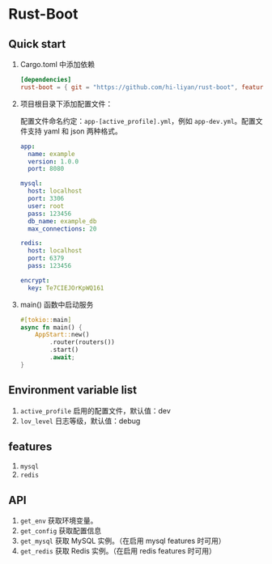 # Rust-Boot

## Quick start

1. Cargo.toml 中添加依赖
    ```toml
    [dependencies]
    rust-boot = { git = "https://github.com/hi-liyan/rust-boot", features = ["feat-mysql", "feat-redis"] }
    ```
   
2. 项目根目录下添加配置文件：
   
   配置文件命名约定：`app-[active_profile].yml`，例如 `app-dev.yml`。配置文件支持 yaml 和 json 两种格式。 
   ```yaml
   app:
     name: example
     version: 1.0.0
     port: 8080
   
   mysql:
     host: localhost
     port: 3306
     user: root
     pass: 123456
     db_name: example_db
     max_connections: 20
   
   redis:
     host: localhost
     port: 6379
     pass: 123456
   
   encrypt:
     key: Te7CIEJOrKpWQ161
   ```

3. main() 函数中启动服务
    ```rust
    #[tokio::main]
    async fn main() {
        AppStart::new()
            .router(routers())
            .start()
            .await;
    }
    ```

## Environment variable list

1. `active_profile` 启用的配置文件，默认值：dev
2. `lov_level` 日志等级，默认值：debug

## features
1. `mysql`
2. `redis`

## API
1. `get_env` 获取环境变量。
2. `get_config` 获取配置信息
3. `get_mysql` 获取 MySQL 实例。（在启用 mysql features 时可用）
4. `get_redis` 获取 Redis 实例。（在启用 redis features 时可用）
